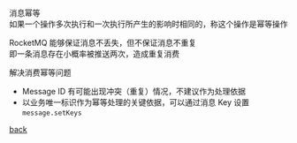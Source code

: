 消息幂等  
如果一个操作多次执行和一次执行所产生的影响时相同的，称这个操作是幂等操作  

RocketMQ 能够保证消息不丢失，但不保证消息不重复  
即一条消息存在小概率被推送两次，造成重复消费  

解决消费幂等问题  
- Message ID 有可能出现冲突（重复）情况，不建议作为处理依据  
- 以业务唯一标识作为幂等处理的关键依据，可以通过消息 Key 设置 `message.setKeys`  

[back](../16.md)  
